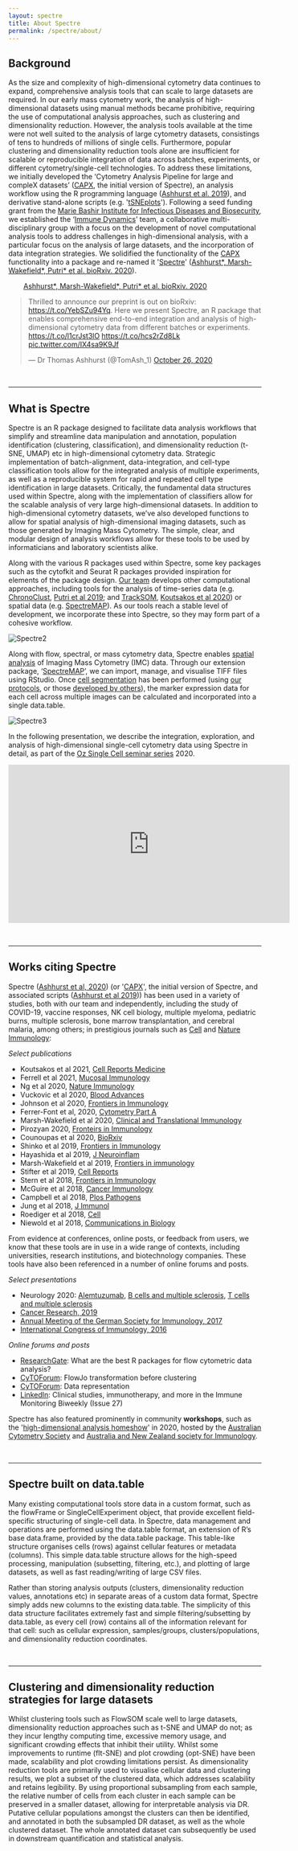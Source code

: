 ```yaml
---
layout: spectre
title: About Spectre
permalink: /spectre/about/
---
```


## Background

As the size and complexity of high-dimensional cytometry data continues to expand, comprehensive analysis tools that can scale to large datasets are required. In our early mass cytometry work, the analysis of high-dimensional datasets using manual methods became prohibitive, requiring the use of computational analysis approaches, such as clustering and dimensionality reduction. However, the analysis tools available at the time were not well suited to the analysis of large cytometry datasets, consistings of tens to hundreds of millions of single cells. Furthermore, popular clustering and dimensionality reduction tools alone are insufficient for scalable or reproducible integration of data across batches, experiments, or different cytometry/single-cell technologies. To address these limitations, we initially developed the ‘Cytometry Analysis Pipeline for large and compleX datasets’ ([CAPX](https://github.com/sydneycytometry/CAPX), the initial version of Spectre), an analysis workflow using the R programming language ([Ashhurst et al. 2019](https://link.springer.com/protocol/10.1007/978-1-4939-9454-0_12)), and derivative stand-alone scripts (e.g. '[tSNEplots](https://github.com/sydneycytometry/tSNEplots)'). Following a seed funding grant from the [Marie Bashir Institute for Infectious Diseases and Biosecurity](https://www.sydney.edu.au/marie-bashir-institute/), we established the ‘[Immune Dynamics](https://immunedynamics.io/team)’ team, a collaborative multi-disciplinary group with a focus on the development of novel computational analysis tools to address challenges in high-dimensional analysis, with a particular focus on the analysis of large datasets, and the incorporation of data integration strategies. We solidified the functionality of the [CAPX](https://github.com/sydneycytometry/CAPX) functionality into a package and re-named it '[Spectre](https://immunedynamics.io/spectre/)' ([Ashhurst\*, Marsh-Wakefield\*, Putri\* et al. bioRxiv. 2020](https://www.biorxiv.org/content/10.1101/2020.10.22.349563v1.abstract)).

<!--<span class="__dimensions_badge_embed__" data-id="pub.1132092846" data-hide-zero-citations="true" data-legend="always" data-style="small_circle"></span><script async src="https://badge.dimensions.ai/badge.js" charset="utf-8"></script>
<p> </p>-->

<div style="margin-left: 30px"><a href="https://www.biorxiv.org/content/10.1101/2020.10.22.349563v1.abstract">Ashhurst*, Marsh-Wakefield*, Putri* et al. bioRxiv. 2020</a></div>

<p> </p>

<script type="text/javascript" src="https://d1bxh8uas1mnw7.cloudfront.net/assets/embed.js"></script><div data-badge-details="right" data-badge-type="donut" data-altmetric-id="92965811" data-hide-no-mentions="true" class="altmetric-embed" style="margin-left: 30px"></div>

<p> </p>

<blockquote class="twitter-tweet tw-align-center"><p lang="en" dir="ltr">Thrilled to announce our preprint is out on bioRxiv: <a href="https://t.co/YebSZu94Yq">https://t.co/YebSZu94Yq</a>. Here we present Spectre, an R package that enables comprehensive end-to-end integration and analysis of high-dimensional cytometry data from different batches or experiments. <a href="https://t.co/l1crJst3lO">https://t.co/l1crJst3lO</a> <a href="https://t.co/hcs2rZd8Lk">https://t.co/hcs2rZd8Lk</a> <a href="https://t.co/IX4sa9K9Jf">pic.twitter.com/IX4sa9K9Jf</a></p>&mdash; Dr Thomas Ashhurst (@TomAsh_1) <a href="https://twitter.com/TomAsh_1/status/1320551790199275520?ref_src=twsrc%5Etfw">October 26, 2020</a></blockquote> <script async src="https://platform.twitter.com/widgets.js" charset="utf-8"></script>

<br />

---

## What is Spectre

Spectre is an R package designed to facilitate data analysis workflows that simplify and streamline data manipulation and annotation, population identification (clustering, classification), and dimensionality reduction (t-SNE, UMAP) etc in high-dimensional cytometry data. Strategic implementation of batch-alignment, data-integration, and cell-type classification tools allow for the integrated analysis of multiple experiments, as well as a reproducible system for rapid and repeated cell type identification in large datasets. Critically, the fundamental data structures used within Spectre, along with the implementation of classifiers allow for the scalable analysis of very large high-dimensional datasets. In addition to high-dimensional cytometry datasets, we’ve also developed functions to allow for spatial analysis of high-dimensional imaging datasets, such as those generated by Imaging Mass Cytometry. The simple, clear, and modular design of analysis workflows allow for these tools to be used by informaticians and laboratory scientists alike. 

Along with the various R packages used within Spectre, some key packages such as the cytofkit and Seurat R packages provided inspiration for elements of the package design. [Our team](https://immunedynamics.io/team) develops other computational approaches, including tools for the analysis of time-series data (e.g. [ChronoClust](https://github.com/ghar1821/Chronoclust), [Putri et al 2019](https://www.sciencedirect.com/science/article/pii/S0950705119300796); and [TrackSOM](https://github.com/ghar1821/TrackSOM), [Koutsakos et al 2020](https://www.cell.com/cell-reports-medicine/fulltext/S2666-3791(21)00019-7)) or spatial data (e.g. [SpectreMAP](https://immunedynamics.io/spectre/spatial/)). As our tools reach a stable level of development, we incorporate these into Spectre, so they may form part of a cohesive workflow.

![Spectre2](https://raw.githubusercontent.com/tomashhurst/tomashhurst.github.io/master/images/Clusters%20wide.png)

Along with flow, spectral, or mass cytometry data, Spectre enables [spatial analysis](https://immunedynamics.github.io/spectre/spatial/) of Imaging Mass Cytometry (IMC) data. Through our extension package, ‘[SpectreMAP](https://immunedynamics.github.io/spectre/spatial/)’, we can import, manage, and visualise TIFF files using RStudio. Once [cell segmentation](https://immunedynamics.github.io/spectre/spatial/) has been performed (using [our protocols](https://immunedynamics.github.io/spectre/spatial/), or those [developed by others](https://immunedynamics.github.io/spectre/spatial/)), the marker expression data for each cell across multiple images can be calculated and incorporated into a single data.table.

![Spectre3](https://wiki.centenary.org.au/download/attachments/172228252/image2021-2-25_22-32-15.png?version=1&modificationDate=1614252735692&api=v2)

In the following presentation, we describe the integration, exploration, and analysis of high-dimensional single-cell cytometry data using Spectre in detail, as part of the [Oz Single Cell seminar series](https://youtu.be/poEDERGXrQw?t=3151) 2020.

<p align="center"><iframe width="560" height="315" src="https://www.youtube.com/embed/poEDERGXrQw?start=3151" frameborder="0" allow="accelerometer; autoplay; clipboard-write; encrypted-media; gyroscope; picture-in-picture" allowfullscreen></iframe></p>

<br />

---

## Works citing Spectre

Spectre ([Ashhurst et al, 2020](https://www.biorxiv.org/content/10.1101/2020.10.22.349563v1.abstract)) (or '[CAPX](https://github.com/sydneycytometry/CAPX)', the initial version of Spectre, and associated scripts ([Ashhurst et al 2019](https://link.springer.com/protocol/10.1007/978-1-4939-9454-0_12))) has been used in a variety of studies, both with our team and independently, including the study of COVID-19, vaccine responses, NK cell biology, multiple myeloma, pediatric burns, multiple sclerosis, bone marrow transplantation, and cerebral malaria, among others; in prestigious journals such as [Cell](https://doi.org/10.1016/j.cell.2018.08.013) and [Nature Immunology](https://www.researchgate.net/publication/343838774_The_NK_cell_granule_protein_NKG7_regulates_cytotoxic_granule_exocytosis_and_inflammation):

*Select publications*

- Koutsakos et al 2021, [Cell Reports Medicine](https://www.sciencedirect.com/science/article/pii/S2666379121000197)
- Ferrell et al 2021, [Mucosal Immunology](https://www.nature.com/articles/s41385-021-00379-6)
- Ng et al 2020, [Nature Immunology](https://www.researchgate.net/publication/343838774_The_NK_cell_granule_protein_NKG7_regulates_cytotoxic_granule_exocytosis_and_inflammation)
- Vuckovic et al 2020, [Blood Advances](https://ashpublications.org/bloodadvances/article/4/19/4593/463891/Inverse-relationship-between-oligoclonal-expanded)
- Johnson et al 2020, [Frontiers in Immunology](https://www.frontiersin.org/articles/10.3389/fimmu.2020.01481/full)
- Ferrer-Font et al, 2020, [Cytometry Part A](https://onlinelibrary.wiley.com/doi/abs/10.1002/cyto.a.24016)
- Marsh-Wakefield et al 2020, [Clinical and Translational Immunology](https://onlinelibrary.wiley.com/doi/full/10.1002/cti2.1133)
- Pirozyan 2020, [Fronteirs in Immunology](https://www.frontiersin.org/articles/10.3389/fimmu.2020.00372/full)
- Counoupas et al 2020, [BioRxiv](https://doi.org/10.1101/2020.02.25.964312)
- Shinko et al 2019, [Frontiers in Immunology](https://www.frontiersin.org/articles/10.3389/fimmu.2019.02584/full)
- Hayashida et al 2019, [J Neuroinflam](https://jneuroinflammation.biomedcentral.com/articles/10.1186/s12974-019-1566-5)
- Marsh-Wakefield et al 2019, [Frontiers in immunology](https://www.ncbi.nlm.nih.gov/pmc/articles/PMC6688400/)
- Stifter et al 2019, [Cell Reports](https://www.cell.com/cell-reports/pdf/S2211-1247(19)31492-5.pdf)
- Stern et al 2018, [Frontiers in Immunology](https://www.frontiersin.org/articles/10.3389/fimmu.2018.01672/full)
- McGuire et al 2018, [Cancer Immunology](https://link.springer.com/article/10.1007/s00262-017-2107-7)
- Campbell et al 2018, [Plos Pathogens](https://journals.plos.org/plospathogens/article?id=10.1371/journal.ppat.1006999)
- Jung et al 2018, [J Immunol](https://www.jimmunol.org/content/201/7/2176.abstract)
- Roediger et al 2018, [Cell](https://doi.org/10.1016/j.cell.2018.08.013)
- Niewold et al 2018, [Communications in Biology](https://www.nature.com/articles/s42003-018-0216-2)

From evidence at conferences, online posts, or feedback from users, we  know that these tools are in use in a wide range of contexts, including universities, research institutions, and biotechnology companies. These tools have also been referenced in a number of online forums and posts.

*Select presentations*

- Neurology 2020: [Alemtuzumab](https://n.neurology.org/content/94/15_Supplement/3937.abstract), [B cells and multiple sclerosis](https://n.neurology.org/content/94/15_Supplement/3953.abstract), [T cells and multiple sclerosis](https://n.neurology.org/content/94/15_Supplement/5301.abstract)
- [Cancer Research, 2019](https://cancerres.aacrjournals.org/content/79/13_Supplement/2307.short)
- [Annual Meeting of the German Society for Immunology, 2017](https://onlinelibrary.wiley.com/doi/pdf/10.1002/eji.201770300#page=243)
- [International Congress of Immunology, 2016](http://ici2016-c10000.epresenter.com.au/clients/1/121/submissions/14263/abstract.pdf)

*Online forums and posts*

- [ResearchGate](https://www.researchgate.net/post/What_are_the_best_R_packages_for_flow_cytometric_data_analysis): What are the best R packages for flow cytometric data analysis?
- [CyTOForum](http://cytoforum.stanford.edu/viewtopic.php?f=3&t=2007&p=5229&hilit=spectre#p5229): FlowJo transformation before clustering
- [CyTOForum](http://cytoforum.stanford.edu/viewtopic.php?f=3&t=2303&p=5729&hilit=spectre#p5729): Data representation
- [LinkedIn](https://www.linkedin.com/pulse/clinical-studies-immunotherapy-more-immune-monitoring-amir/): Clinical studies, immunotherapy, and more in the Immune Monitoring Biweekly (Issue 27)

Spectre has also featured prominently in community **workshops**, such as the '[high-dimensional analysis homeshow](https://immunedynamics.io/homeshow/)' in 2020, hosted by the [Australian Cytometry Society](https://cytometry.org.au/) and [Australia and New Zealand society for Immunology](https://www.immunology.org.au/).

<br />

---

## Spectre built on data.table

Many existing computational tools store data in a custom format, such as the flowFrame or SingleCellExperiment object, that provide excellent field-specific structuring of single-cell data. In Spectre, data management and operations are performed using the data.table format, an extension of R’s base data.frame, provided by the data.table package. This table-like structure organises cells (rows) against cellular features or metadata (columns). This simple data.table structure allows for the high-speed processing, manipulation (subsetting, filtering, etc.), and plotting of large datasets, as well as fast reading/writing of large CSV files.

Rather than storing analysis outputs (clusters, dimensionality reduction values, annotations etc) in separate areas of a custom data format, Spectre simply adds new columns to the existing data.table. The simplicity of this data structure facilitates extremely fast and simple filtering/subsetting by data.table, as every cell (row) contains all of the information relevant for that cell: such as cellular expression, samples/groups, clusters/populations, and dimensionality reduction coordinates.

<br />

---

## Clustering and dimensionality reduction strategies for large datasets

Whilst clustering tools such as FlowSOM scale well to large datasets, dimensionality reduction approaches such as t-SNE and UMAP do not; as they incur lengthy computing time, excessive memory usage, and significant crowding effects that inhibit their utility. Whilst some improvements to runtime (flt-SNE) and plot crowding (opt-SNE) have been made, scalability and plot crowding limitations persist. As dimensionality reduction tools are primarily used to visualise cellular data and clustering results, we plot a subset of the clustered data, which addresses scalability and retains legibility. By using proportional subsampling from each sample, the relative number of cells from each cluster in each sample can be preserved in a smaller dataset, allowing for interpretable analysis via DR. Putative cellular populations amongst the clusters can then be identified, and annotated in both the subsampled DR dataset, as well as the whole clustered dataset. The whole annotated dataset can subsequently be used in downstream quantification and statistical analysis.

<br />
